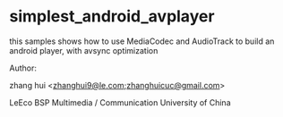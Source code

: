 # simplest_android_avplayer
this samples shows how to use MediaCodec and AudioTrack to build an android player, with avsync optimization

Author:

zhang hui <zhanghui9@le.com;zhanghuicuc@gmail.com>

LeEco BSP Multimedia / Communication University of China
